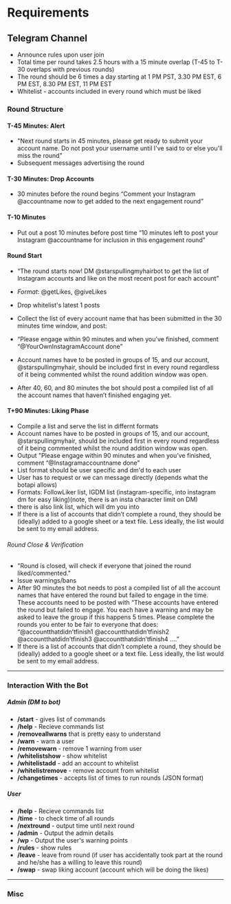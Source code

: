 # Requirements

## Telegram Channel

- Announce rules upon user join
- Total time per round takes 2.5 hours with a 15 minute overlap (T-45 to T-30 overlaps with previous rounds)
- The round should be 6 times a day starting at 1 PM PST, 3.30 PM EST, 6 PM EST, 8.30 PM EST, 11 PM EST
- Whitelist - accounts included in every round which must be liked

### Round Structure

#### T-45 Minutes: Alert
- "Next round starts in 45 minutes, please get ready to submit your account name. Do not post your username until I've said to or else you'll miss the round"
- Subsequent messages advertising the round

#### T-30 Minutes: Drop Accounts
- 30 minutes before the round begins  “Comment your Instagram @accountname now to get added to the next engagement round”

#### T-10 Minutes
- Put out a post 10 minutes before post time “10 minutes left to post your Instagram @accountname for inclusion in this engagement round”


#### Round Start
- “The round starts now! DM @starspullingmyhairbot to get the list of Instagram accounts and like on the most recent post for each account”
- _Format_: @getLikes, @giveLikes
- Drop whitelist's latest 1 posts
- Collect the list of every account name that has been submitted in the 30 minutes time window, and post:
- “Please engage within 90 minutes and when you’ve finished, comment “@YourOwnInstagramAccount done”
- Account names have to be posted in groups of 15, and our account, @starspullingmyhair, should be included first in every round regardless of it being commented whilst the round addition window was open.

- After 40, 60, and 80 minutes the bot should post a compiled list of all the account names that haven’t finished engaging yet.

#### T+90 Minutes: Liking Phase
- Compile a list and serve the list in differnt formats
- Account names have to be posted in groups of 15, and our account, @starspullingmyhair, should be included first in every round regardless of it being commented whilst the round addition window was open.
- Output "Please engage within 90 minutes and when you’ve finished, comment “@Instagramaccountname done"
- List format should be user specific and dm'd to each user
- User has to request or we can message directly (depends what the botapi allows)
- Formats: FollowLiker list, IGDM list (instagram-specific, into instagram dm for easy liking)(note, there is an insta character limit on DM)
- there is also link list, which will dm you into
- If there is a list of accounts that didn’t complete a round, they should be (ideally) added to a google sheet or a text file. Less ideally, the list would be sent to my email address. 

###### Round Close & Verification
- "Round is closed, will check if everyone that joined the round liked/commented."
- Issue warnings/bans
- After 90 minutes the bot needs to post a compiled list of all the account names that have entered the round but failed to engage in the time. These accounts need to be posted with “These accounts have entered the round but failed to engage. You each have a warning and may be asked to leave the group if this happens 5 times. Please complete the rounds you enter to be fair to everyone that does:
“@accountthatdidn’tfinish1
@accountthatdidn’tfinish2
@accountthatdidn’tfinish3
@accountthatdidn’tfinish4
….”
- If there is a list of accounts that didn’t complete a round, they should be (ideally) added to a google sheet or a text file. Less ideally, the list would be sent to my email address.
* * *

### Interaction With the Bot

##### Admin (DM to bot)
- __/start__ - gives list of commands
- __/help__ - Recieve commands list
- __/removeallwarns__ that is pretty easy to understand
- __/warn__ - warn a user
- __/removewarn__ - remove 1 warning from user
- __/whitelistshow__ - show whitelist
- __/whitelistadd__ - add an account to whitelist
- __/whitelistremove__ - remove account from whitelist
- __/changetimes__ - accepts list of times to run rounds (JSON format)

##### User
- __/help__ - Recieve commands list
- __/time__ - to check time of all rounds
- __/nextround__ - output time until next round
- __/admin__ - Output the admin details
- __/wp__ - Output the user's warning points
- __/rules__ - show rules
- __/leave__ - leave from round (if user has accidentally took part at the round and he/she has a willing to leave this round) 
- __/swap__ - swap liking account (account which will be doing the likes)

* * *

### Misc
